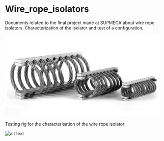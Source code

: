 # Wire_rope_isolators
 Documents related to the final project made at SUPMECA about wire rope isolators. Characterization of the isolator and test of a configuration.

![alt text](https://github.com/deepfe/Wire_rope_isolators/blob/main/Pictures/wire_ropes.jpg?raw=true)

Testing rig for the characterisation of the wire rope isolator

![alt text](https://github.com/deepfe/Wire_rope_isolators/blob/main/Pictures/IMG_5999.jpegraw=true)